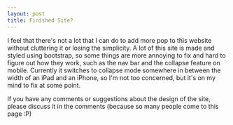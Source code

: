 ```yaml
---
layout: post
title: Finished Site?
---
```


I feel that there's not a lot that I can do to add more pop to this website without cluttering it or losing the simplicity. A lot of this site is made and styled using bootstrap, so some things are more annoying to fix and hard to figure out how they work, such as the nav bar and the collapse feature on mobile. Currently it switches to collapse mode somewhere in between the width of an iPad and an iPhone, so I'm not too concerned, but it's on my mind to fix at some point.

If you have any comments or suggestions about the design of the site, please discuss it in the comments (because so many people come to this page :P)